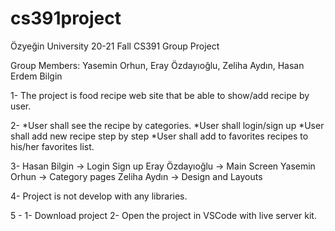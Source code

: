 # cs391project
Özyeğin University 20-21 Fall CS391 Group Project

Group Members:
Yasemin Orhun,
Eray Özdayıoğlu,
Zeliha Aydın,
Hasan Erdem Bilgin

1- The project is food recipe web site that be able to show/add recipe by user.

2- *User shall see the recipe by categories. 
   *User shall login/sign up 
   *User shall add new recipe step by step
   *User shall add to favorites recipes to his/her favorites list.
   
3- Hasan Bilgin -> Login Sign up
   Eray Özdayıoğlu -> Main Screen
   Yasemin Orhun -> Category pages
   Zeliha Aydın -> Design and Layouts
   
4- Project is not develop with any libraries.

5 - 1- Download project
    2- Open the project in VSCode with live server kit.
   
